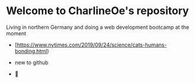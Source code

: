 #  Welcome to CharlineOe's repository
Living in northern Germany and doing a web development bootcamp at the moment
- [https://www.nytimes.com/2019/09/24/science/cats-humans-bonding.html)
* new to github
  
* 🤖
